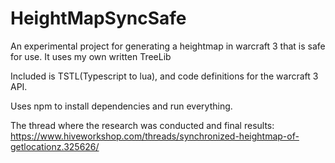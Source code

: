 # HeightMapSyncSafe

An experimental project for generating a heightmap in warcraft 3 that is safe for use.
It uses my own written TreeLib

Included is TSTL(Typescript to lua), and code definitions for the warcraft 3 API.

Uses npm to install dependencies and run everything.



The thread where the research was conducted and final results:
https://www.hiveworkshop.com/threads/synchronized-heightmap-of-getlocationz.325626/
